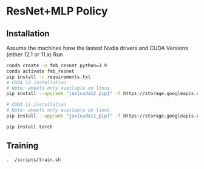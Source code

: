 # ResNet+MLP Policy
## Installation
Assume the machines have the lastest Nvdia drivers and CUDA Versions (either 12.1 or 11.x)
Run
```bash
conda create -n fmb_resnet python=3.9
conda activate fmb_resnet
pip install -r requirements.txt
# CUDA 12 installation
# Note: wheels only available on linux.
pip install --upgrade "jax[cuda12_pip]" -f https://storage.googleapis.com/jax-releases/jax_cuda_releases.html

# CUDA 11 installation
# Note: wheels only available on linux.
pip install --upgrade "jax[cuda11_pip]" -f https://storage.googleapis.com/jax-releases/jax_cuda_releases.html

pip install torch
```

## Training
```bash
. ./scripts/train.sh
```